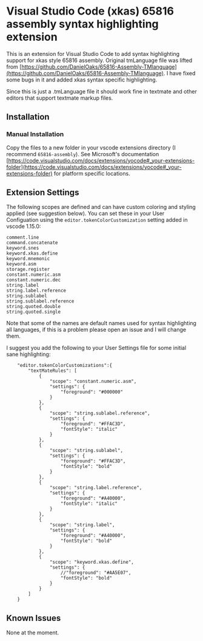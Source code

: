 # Visual Studio Code (xkas) 65816 assembly syntax highlighting extension

This is an extension for Visual Studio Code to add syntax highlighting support for xkas style 65816 assembly. Original tmLanguage file was lifted from [https://github.com/DanielOaks/65816-Assembly-TMlanguage](https://github.com/DanielOaks/65816-Assembly-TMlanguage). I have fixed some bugs in it and added xkas syntax specific highlighting.

Since this is just a .tmLanguage file it should work fine in textmate and other editors that support textmate markup files.

## Installation

### Manual Installation

Copy the files to a new folder in your vscode extensions directory (I recommend ```65816-assembly```). See Microsoft's documentation [https://code.visualstudio.com/docs/extensions/yocode#_your-extensions-folder](https://code.visualstudio.com/docs/extensions/yocode#_your-extensions-folder) for platform specific locations.

## Extension Settings

The following scopes are defined and can have custom coloring and styling applied (see suggestion below). You can set these in your User Configuation using the ```editor.tokenColorCustomization``` setting added in vscode 1.15.0:
```
comment.line
command.concatenate
keyword.snes
keyword.xkas.define
keyword.mnemonic
keyword.asm
storage.register
constant.numeric.asm
constant.numeric.dec
string.label
string.label.reference
string.sublabel
string.sublabel.reference
string.quoted.double
string.quoted.single
```

Note that some of the names are default names used for syntax highlighting all languages, if this is a problem please open an issue and I will change them.

I suggest you add the following to your User Settings file for some initial sane highlighting:

```
    "editor.tokenColorCustomizations":{
        "textMateRules": [
            {
                "scope": "constant.numeric.asm",
                "settings": {
                    "foreground": "#000000"
                }
            },
            {
                "scope": "string.sublabel.reference",
                "settings": {
                    "foreground": "#FFAC3D",
                    "fontStyle": "italic"
                }
            },
            {
                "scope": "string.sublabel",
                "settings": {
                    "foreground": "#FFAC3D",
                    "fontStyle": "bold"
                }
            },
            {
                "scope": "string.label.reference",
                "settings": {
                    "foreground": "#A40000",
                    "fontStyle": "italic"
                }
            },
            {
                "scope": "string.label",
                "settings": {
                    "foreground": "#A40000",
                    "fontStyle": "bold"
                }
            },
            {
                "scope": "keyword.xkas.define",
                "settings": {
                    //"foreground": "#AA5E07",
                    "fontStyle": "bold"
                }
            }
        ]
    }
```


## Known Issues

None at the moment.